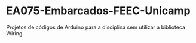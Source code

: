# EA075-Embarcados-FEEC-Unicamp
Projetos de códigos de Arduino para a disciplina sem utilizar a biblioteca Wiring.
